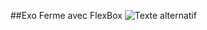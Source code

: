##Exo Ferme avec FlexBox
![Texte alternatif]([./chemin/vers/votre/image.jpg](https://github.com/ramas69/ferme-flexbox/blob/main/assets/ecom.png))
